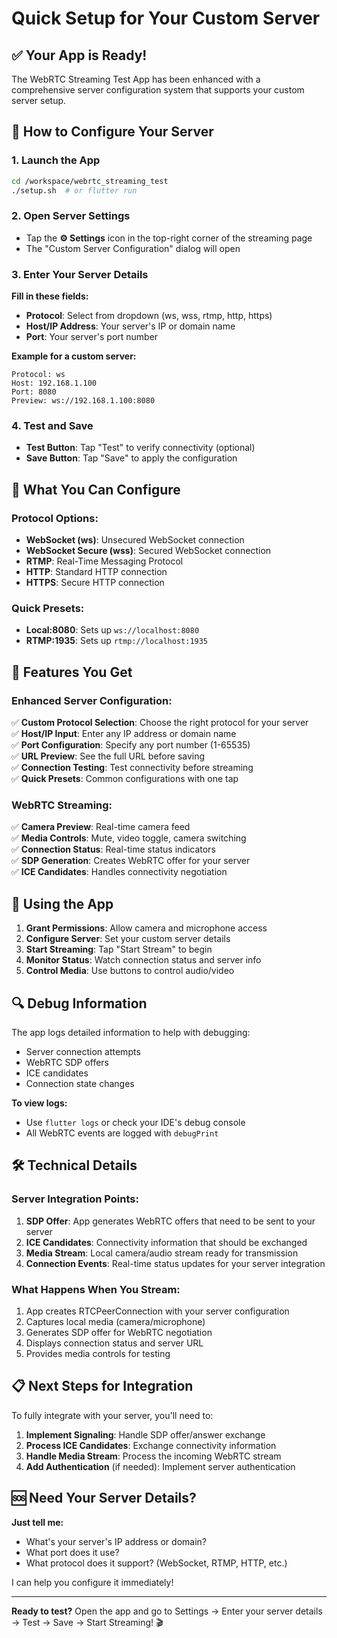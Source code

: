 # Quick Setup for Your Custom Server

## ✅ Your App is Ready!

The WebRTC Streaming Test App has been enhanced with a comprehensive server configuration system that supports your custom server setup.

## 🚀 How to Configure Your Server

### 1. Launch the App
```bash
cd /workspace/webrtc_streaming_test
./setup.sh  # or flutter run
```

### 2. Open Server Settings
- Tap the **⚙️ Settings** icon in the top-right corner of the streaming page
- The "Custom Server Configuration" dialog will open

### 3. Enter Your Server Details

**Fill in these fields:**
- **Protocol**: Select from dropdown (ws, wss, rtmp, http, https)
- **Host/IP Address**: Your server's IP or domain name
- **Port**: Your server's port number

**Example for a custom server:**
```
Protocol: ws
Host: 192.168.1.100
Port: 8080
Preview: ws://192.168.1.100:8080
```

### 4. Test and Save
- **Test Button**: Tap "Test" to verify connectivity (optional)
- **Save Button**: Tap "Save" to apply the configuration

## 🎯 What You Can Configure

### Protocol Options:
- **WebSocket (ws)**: Unsecured WebSocket connection
- **WebSocket Secure (wss)**: Secured WebSocket connection
- **RTMP**: Real-Time Messaging Protocol
- **HTTP**: Standard HTTP connection
- **HTTPS**: Secure HTTP connection

### Quick Presets:
- **Local:8080**: Sets up `ws://localhost:8080`
- **RTMP:1935**: Sets up `rtmp://localhost:1935`

## 🔧 Features You Get

### Enhanced Server Configuration:
✅ **Custom Protocol Selection**: Choose the right protocol for your server  
✅ **Host/IP Input**: Enter any IP address or domain name  
✅ **Port Configuration**: Specify any port number (1-65535)  
✅ **URL Preview**: See the full URL before saving  
✅ **Connection Testing**: Test connectivity before streaming  
✅ **Quick Presets**: Common configurations with one tap  

### WebRTC Streaming:
✅ **Camera Preview**: Real-time camera feed  
✅ **Media Controls**: Mute, video toggle, camera switching  
✅ **Connection Status**: Real-time status indicators  
✅ **SDP Generation**: Creates WebRTC offer for your server  
✅ **ICE Candidates**: Handles connectivity negotiation  

## 📱 Using the App

1. **Grant Permissions**: Allow camera and microphone access
2. **Configure Server**: Set your custom server details
3. **Start Streaming**: Tap "Start Stream" to begin
4. **Monitor Status**: Watch connection status and server info
5. **Control Media**: Use buttons to control audio/video

## 🔍 Debug Information

The app logs detailed information to help with debugging:
- Server connection attempts
- WebRTC SDP offers
- ICE candidates
- Connection state changes

**To view logs:**
- Use `flutter logs` or check your IDE's debug console
- All WebRTC events are logged with `debugPrint`

## 🛠 Technical Details

### Server Integration Points:
1. **SDP Offer**: App generates WebRTC offers that need to be sent to your server
2. **ICE Candidates**: Connectivity information that should be exchanged
3. **Media Stream**: Local camera/audio stream ready for transmission
4. **Connection Events**: Real-time status updates for your server integration

### What Happens When You Stream:
1. App creates RTCPeerConnection with your server configuration
2. Captures local media (camera/microphone)
3. Generates SDP offer for WebRTC negotiation
4. Displays connection status and server URL
5. Provides media controls for testing

## 📋 Next Steps for Integration

To fully integrate with your server, you'll need to:

1. **Implement Signaling**: Handle SDP offer/answer exchange
2. **Process ICE Candidates**: Exchange connectivity information
3. **Handle Media Stream**: Process the incoming WebRTC stream
4. **Add Authentication** (if needed): Implement server authentication

## 🆘 Need Your Server Details?

**Just tell me:**
- What's your server's IP address or domain?
- What port does it use?
- What protocol does it support? (WebSocket, RTMP, HTTP, etc.)

I can help you configure it immediately!

---

**Ready to test?** Open the app and go to Settings → Enter your server details → Test → Save → Start Streaming! 🎬